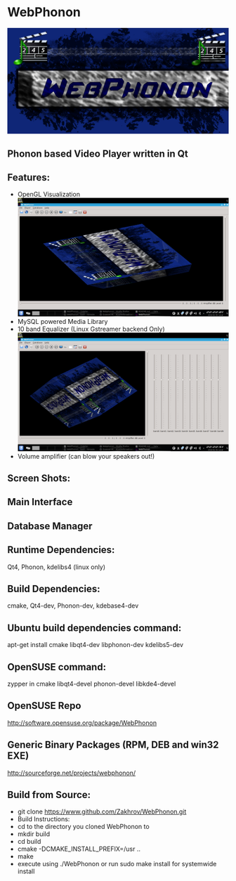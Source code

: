 WebPhonon
=========
![Splash Screen](https://raw.githubusercontent.com/Zakhrov/WebPhonon/master/WebPhonon-Master-text2.png)

Phonon based Video Player written in Qt
----------------------------------------------- 

## Features:
* OpenGL Visualization
![Visualizer](https://raw.githubusercontent.com/Zakhrov/WebPhonon/master/screens/visualizer.png)
* MySQL powered Media Library
* 10 band Equalizer (Linux Gstreamer backend Only)
![Equalizer](https://raw.githubusercontent.com/Zakhrov/WebPhonon/master/screens/equalizer.png)
* Volume amplifier (can blow your speakers out!)

Screen Shots:
----------------
## Main Interface

## Database Manager


## Runtime Dependencies: 
Qt4, Phonon, kdelibs4 (linux only)
## Build Dependencies: 
cmake, Qt4-dev, Phonon-dev, kdebase4-dev
## Ubuntu build dependencies command:
apt-get install cmake libqt4-dev libphonon-dev kdelibs5-dev
## OpenSUSE command:
zypper in cmake libqt4-devel phonon-devel libkde4-devel

## OpenSUSE Repo
http://software.opensuse.org/package/WebPhonon

## Generic Binary Packages (RPM, DEB and win32 EXE)
http://sourceforge.net/projects/webphonon/

## Build from Source:
* git clone https://www.github.com/Zakhrov/WebPhonon.git
* Build Instructions:
* cd to the directory you cloned WebPhonon to
* mkdir build
* cd build
* cmake -DCMAKE_INSTALL_PREFIX=/usr ..
* make
* execute using ./WebPhonon or run sudo make install for systemwide install
